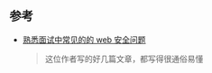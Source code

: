 

## 参考

- [熟悉面试中常见的的 web 安全问题](https://segmentfault.com/a/1190000020683150) 

  > 这位作者写的好几篇文章，都写得很通俗易懂